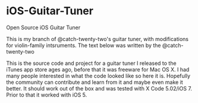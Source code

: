 iOS-Guitar-Tuner
================
Open Source iOS Guitar Tuner

This is my branch of @catch-twenty-two's guitar tuner, with modifications for violin-family intsruments.  The text below was written by the @catch-twenty-two

This is the source code and project for a guitar tuner I released to the iTunes app store ages ago, before that it was freeware for Mac OS X.  I had many people interested in what the code looked like so here it is.  Hopefully the community can contribute and learn from it and maybe even make it better.  It should work out of the box and was tested with X Code 5.02/iOS 7.  Prior to that it worked with iOS 5.

